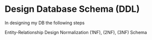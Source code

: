 # Design Database Schema (DDL)

In designing my DB the following steps 

Entity-Relationship Design
Normalization (1NF), (2NF), (3NF)
Schema
